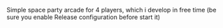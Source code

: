 Simple space party arcade for 4 players, which i develop in free time 
(be sure you enable Release configuration before start it) 
